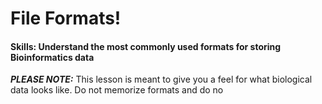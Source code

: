 # File Formats!

#### Skills: Understand the most commonly used formats for storing Bioinformatics data

***PLEASE NOTE:*** This lesson is meant to give you a feel for what biological data looks like. Do not memorize formats and do no
